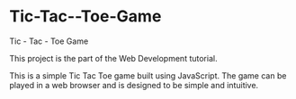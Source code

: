 # Tic-Tac--Toe-Game
Tic - Tac - Toe Game

This project is the part of the Web Development tutorial.

This is a simple Tic Tac Toe game built using JavaScript. The game can be played in a web browser and is designed to be simple and intuitive.
